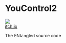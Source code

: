 # YouControl2

[<img src="https://itch.io/favicon.ico" /><br>itch.io](https://3-inputs.itch.io/entangled)

 The ENtangled source code
